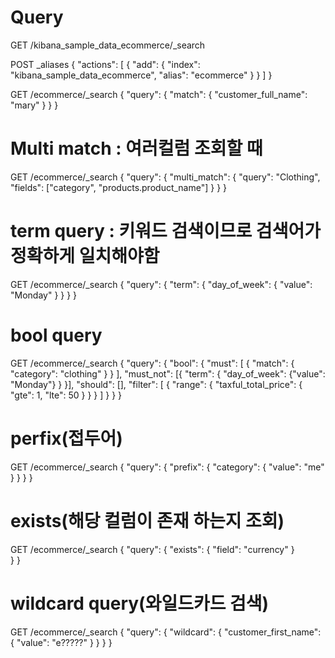 # Query

GET /kibana_sample_data_ecommerce/_search

POST _aliases
{
    "actions": [
      {
        "add": {
          "index": "kibana_sample_data_ecommerce",
          "alias": "ecommerce"
        }
      }
    ]
}

GET /ecommerce/_search
{
    "query": {
        "match": {
            "customer_full_name": "mary"
        }
    }
}

# Multi match : 여러컬럼 조회할 때
GET /ecommerce/_search
{
    "query": {
        "multi_match": {
          "query": "Clothing",
          "fields": ["category", "products.product_name"]
        }
    }
}

# term query : 키워드 검색이므로 검색어가 정확하게 일치해야함
GET /ecommerce/_search
{
    "query": {
        "term": {
          "day_of_week": {
            "value": "Monday"
          }
        }
    }
}

# bool query
GET /ecommerce/_search
{
    "query": {
        "bool": {
            "must": [
                {
                    "match": {
                      "category": "clothing"
                    }
                }
            ],
            "must_not": [{
                "term": {
                    "day_of_week": {"value": "Monday"}
                }
            }],
            "should": [],
            "filter": [
                {
                    "range": {
                        "taxful_total_price": {
                            "gte": 1,
                            "lte": 50
                        }
                    }
                }
            ]
        }
    }
}

# perfix(접두어)
GET /ecommerce/_search
{
    "query": {
        "prefix": {
          "category": {
            "value": "me"
          }
        }
    }
}

# exists(해당 컬럼이 존재 하는지 조회)
GET /ecommerce/_search
{
    "query": {
        "exists": {
            "field": "currency"
        }        
    }
}

# wildcard query(와일드카드 검색)
GET /ecommerce/_search
{
    "query": {
        "wildcard": {
          "customer_first_name": {
            "value": "e?????"
          }
        }
    }
}
